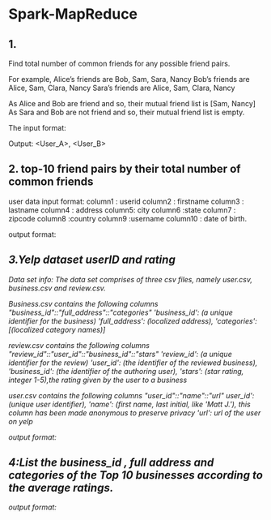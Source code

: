 # Spark-MapReduce


## 1. 
Find total number of common friends for any possible friend pairs.

For example,
Alice’s friends are Bob, Sam, Sara, Nancy Bob’s friends are Alice, Sam, Clara, Nancy Sara’s friends are Alice, Sam, Clara, Nancy

As Alice and Bob are friend and so, their mutual friend list is [Sam, Nancy]
As Sara and Bob are not friend and so, their mutual friend list is empty. 

The input format:
<User><TAB><Friends>

Output: 
<User_A>, <User_B><TAB><Common Friend Number> 

## 2. top-10 friend pairs by their total number of common friends

user data input format:
column1 : userid
column2 : firstname 
column3 : lastname 
column4 : address 
column5: city 
column6 :state 
column7 : zipcode 
column8 :country 
column9 :username
column10 : date of birth.

output format:
<Total number of Common Friends><TAB><First Name of User A><TAB><Last Name of User A> <TAB><address of User A><TAB><First Name of User B><TAB><Last Name of User B><TAB>
<address of User B>

## 3.Yelp dataset userID and rating

Data set info:
The data set comprises of three csv files, namely user.csv, business.csv and review.csv.  

Business.csv contains the following columns "business_id"::"full_address"::"categories"
'business_id': (a unique identifier for the business)
'full_address': (localized address), 
'categories': [(localized category names)]  

review.csv contains the following columns "review_id"::"user_id"::"business_id"::"stars"
 'review_id': (a unique identifier for the review)
 'user_id': (the identifier of the reviewed business), 
 'business_id': (the identifier of the authoring user), 
 'stars': (star rating, integer 1-5),the rating given by the user to a business

user.csv contains the following columns "user_id"::"name"::"url"
user_id': (unique user identifier), 
'name': (first name, last initial, like 'Matt J.'), this column has been made anonymous to preserve privacy 
'url': url of the user on yelp

output format:
<User id><Rating>


## 4:List the  business_id , full address and categories of the Top 10 businesses according to the average ratings.  

output format:
<business id><Tab><address><Tab><categories><Tab><avg rating>


